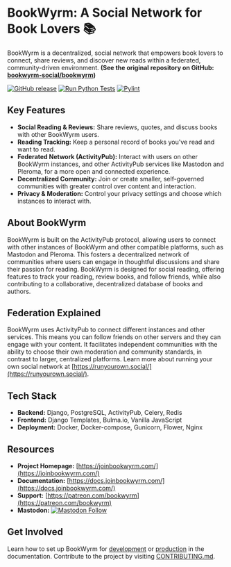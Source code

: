 # BookWyrm: A Social Network for Book Lovers 📚

BookWyrm is a decentralized, social network that empowers book lovers to connect, share reviews, and discover new reads within a federated, community-driven environment.  **(See the original repository on GitHub: [bookwyrm-social/bookwyrm](https://github.com/bookwyrm-social/bookwyrm))**

[![GitHub release](https://img.shields.io/github/release/bookwyrm-social/bookwyrm.svg?colorB=58839b)](https://github.com/bookwyrm-social/bookwyrm/releases)
[![Run Python Tests](https://github.com/bookwyrm-social/bookwyrm/actions/workflows/django-tests.yml/badge.svg)](https://github.com/bookwyrm-social/bookwyrm/actions/workflows/django-tests.yml)
[![Pylint](https://github.com/bookwyrm-social/bookwyrm/actions/workflows/pylint.yml/badge.svg)](https://github.com/bookwyrm-social/bookwyrm/actions/workflows/pylint.yml)

## Key Features

*   **Social Reading & Reviews:**  Share reviews, quotes, and discuss books with other BookWyrm users.
*   **Reading Tracking:** Keep a personal record of books you've read and want to read.
*   **Federated Network (ActivityPub):** Interact with users on other BookWyrm instances, and other ActivityPub services like Mastodon and Pleroma, for a more open and connected experience.
*   **Decentralized Community:**  Join or create smaller, self-governed communities with greater control over content and interaction.
*   **Privacy & Moderation:**  Control your privacy settings and choose which instances to interact with.

## About BookWyrm

BookWyrm is built on the ActivityPub protocol, allowing users to connect with other instances of BookWyrm and other compatible platforms, such as Mastodon and Pleroma. This fosters a decentralized network of communities where users can engage in thoughtful discussions and share their passion for reading. BookWyrm is designed for social reading, offering features to track your reading, review books, and follow friends, while also contributing to a collaborative, decentralized database of books and authors.

## Federation Explained

BookWyrm uses ActivityPub to connect different instances and other services. This means you can follow friends on other servers and they can engage with your content. It facilitates independent communities with the ability to choose their own moderation and community standards, in contrast to larger, centralized platforms. Learn more about running your own social network at [https://runyourown.social/](https://runyourown.social/).

## Tech Stack

*   **Backend:** Django, PostgreSQL, ActivityPub, Celery, Redis
*   **Frontend:** Django Templates, Bulma.io, Vanilla JavaScript
*   **Deployment:** Docker, Docker-compose, Gunicorn, Flower, Nginx

## Resources

*   **Project Homepage:** [https://joinbookwyrm.com/](https://joinbookwyrm.com/)
*   **Documentation:** [https://docs.joinbookwyrm.com/](https://docs.joinbookwyrm.com/)
*   **Support:** [https://patreon.com/bookwyrm](https://patreon.com/bookwyrm)
*   **Mastodon:** [![Mastodon Follow](https://img.shields.io/mastodon/follow/000146121?domain=https%3A%2F%2Ftech.lgbt&style=social)](https://tech.lgbt/@bookwyrm)

## Get Involved

Learn how to set up BookWyrm for [development](https://docs.joinbookwyrm.com/install-dev.html) or [production](https://docs.joinbookwyrm.com/install-prod.html) in the documentation.  Contribute to the project by visiting [CONTRIBUTING.md](https://github.com/bookwyrm-social/bookwyrm/blob/main/CONTRIBUTING.md).